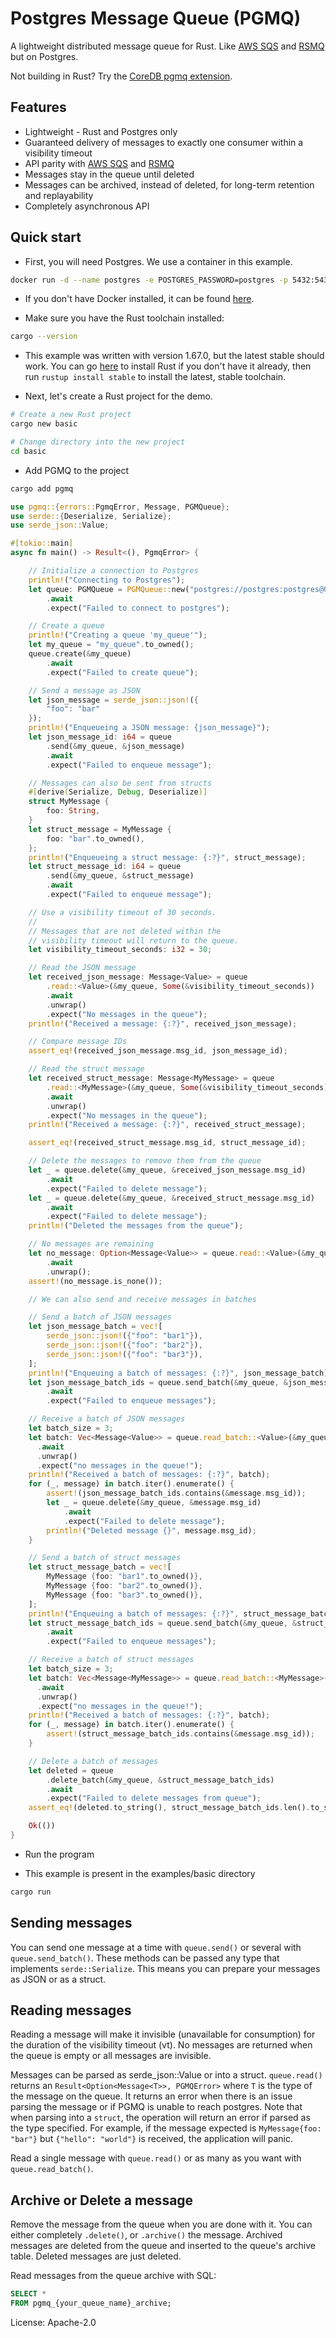 # Postgres Message Queue (PGMQ)

A lightweight distributed message queue for Rust. Like [AWS SQS](https://aws.amazon.com/sqs/) and [RSMQ](https://github.com/smrchy/rsmq) but on Postgres.

Not building in Rust? Try the [CoreDB pgmq extension](https://github.com/CoreDB-io/coredb/tree/main/extensions/pgx_pgmq).

## Features

- Lightweight - Rust and Postgres only
- Guaranteed delivery of messages to exactly one consumer within a visibility timeout
- API parity with [AWS SQS](https://aws.amazon.com/sqs/) and [RSMQ](https://github.com/smrchy/rsmq)
- Messages stay in the queue until deleted
- Messages can be archived, instead of deleted, for long-term retention and replayability
- Completely asynchronous API

## Quick start

- First, you will need Postgres. We use a container in this example.

```bash
docker run -d --name postgres -e POSTGRES_PASSWORD=postgres -p 5432:5432 postgres
```

- If you don't have Docker installed, it can be found [here](https://docs.docker.com/get-docker/).

- Make sure you have the Rust toolchain installed:

```bash
cargo --version
```

- This example was written with version 1.67.0, but the latest stable should work. You can go [here](https://www.rust-lang.org/tools/install) to install Rust if you don't have it already, then run `rustup install stable` to install the latest, stable toolchain.

- Next, let's create a Rust project for the demo.

```bash
# Create a new Rust project
cargo new basic

# Change directory into the new project
cd basic
```

- Add PGMQ to the project

```bash
cargo add pgmq
```

```rust
use pgmq::{errors::PgmqError, Message, PGMQueue};
use serde::{Deserialize, Serialize};
use serde_json::Value;

#[tokio::main]
async fn main() -> Result<(), PgmqError> {

    // Initialize a connection to Postgres
    println!("Connecting to Postgres");
    let queue: PGMQueue = PGMQueue::new("postgres://postgres:postgres@0.0.0.0:5432".to_owned())
        .await
        .expect("Failed to connect to postgres");

    // Create a queue
    println!("Creating a queue 'my_queue'");
    let my_queue = "my_queue".to_owned();
    queue.create(&my_queue)
        .await
        .expect("Failed to create queue");

    // Send a message as JSON
    let json_message = serde_json::json!({
        "foo": "bar"
    });
    println!("Enqueueing a JSON message: {json_message}");
    let json_message_id: i64 = queue
        .send(&my_queue, &json_message)
        .await
        .expect("Failed to enqueue message");

    // Messages can also be sent from structs
    #[derive(Serialize, Debug, Deserialize)]
    struct MyMessage {
        foo: String,
    }
    let struct_message = MyMessage {
        foo: "bar".to_owned(),
    };
    println!("Enqueueing a struct message: {:?}", struct_message);
    let struct_message_id: i64 = queue
        .send(&my_queue, &struct_message)
        .await
        .expect("Failed to enqueue message");

    // Use a visibility timeout of 30 seconds.
    //
    // Messages that are not deleted within the
    // visibility timeout will return to the queue.
    let visibility_timeout_seconds: i32 = 30;

    // Read the JSON message
    let received_json_message: Message<Value> = queue
        .read::<Value>(&my_queue, Some(&visibility_timeout_seconds))
        .await
        .unwrap()
        .expect("No messages in the queue");
    println!("Received a message: {:?}", received_json_message);

    // Compare message IDs
    assert_eq!(received_json_message.msg_id, json_message_id);

    // Read the struct message
    let received_struct_message: Message<MyMessage> = queue
        .read::<MyMessage>(&my_queue, Some(&visibility_timeout_seconds))
        .await
        .unwrap()
        .expect("No messages in the queue");
    println!("Received a message: {:?}", received_struct_message);

    assert_eq!(received_struct_message.msg_id, struct_message_id);

    // Delete the messages to remove them from the queue
    let _ = queue.delete(&my_queue, &received_json_message.msg_id)
        .await
        .expect("Failed to delete message");
    let _ = queue.delete(&my_queue, &received_struct_message.msg_id)
        .await
        .expect("Failed to delete message");
    println!("Deleted the messages from the queue");

    // No messages are remaining
    let no_message: Option<Message<Value>> = queue.read::<Value>(&my_queue, Some(&visibility_timeout_seconds))
        .await
        .unwrap();
    assert!(no_message.is_none());

    // We can also send and receive messages in batches

    // Send a batch of JSON messages
    let json_message_batch = vec![
        serde_json::json!({"foo": "bar1"}),
        serde_json::json!({"foo": "bar2"}),
        serde_json::json!({"foo": "bar3"}),
    ];
    println!("Enqueuing a batch of messages: {:?}", json_message_batch);
    let json_message_batch_ids = queue.send_batch(&my_queue, &json_message_batch)
        .await
        .expect("Failed to enqueue messages");

    // Receive a batch of JSON messages
    let batch_size = 3;
    let batch: Vec<Message<Value>> = queue.read_batch::<Value>(&my_queue, Some(&visibility_timeout_seconds), &batch_size)
      .await
      .unwrap()
      .expect("no messages in the queue!");
    println!("Received a batch of messages: {:?}", batch);
    for (_, message) in batch.iter().enumerate() {
        assert!(json_message_batch_ids.contains(&message.msg_id));
        let _ = queue.delete(&my_queue, &message.msg_id)
            .await
            .expect("Failed to delete message");
        println!("Deleted message {}", message.msg_id);
    }

    // Send a batch of struct messages
    let struct_message_batch = vec![
        MyMessage {foo: "bar1".to_owned()},
        MyMessage {foo: "bar2".to_owned()},
        MyMessage {foo: "bar3".to_owned()},
    ];
    println!("Enqueuing a batch of messages: {:?}", struct_message_batch);
    let struct_message_batch_ids = queue.send_batch(&my_queue, &struct_message_batch)
        .await
        .expect("Failed to enqueue messages");

    // Receive a batch of struct messages
    let batch_size = 3;
    let batch: Vec<Message<MyMessage>> = queue.read_batch::<MyMessage>(&my_queue, Some(&visibility_timeout_seconds), &batch_size)
      .await
      .unwrap()
      .expect("no messages in the queue!");
    println!("Received a batch of messages: {:?}", batch);
    for (_, message) in batch.iter().enumerate() {
        assert!(struct_message_batch_ids.contains(&message.msg_id));
    }

    // Delete a batch of messages
    let deleted = queue
        .delete_batch(&my_queue, &struct_message_batch_ids)
        .await
        .expect("Failed to delete messages from queue");
    assert_eq!(deleted.to_string(), struct_message_batch_ids.len().to_string());

    Ok(())
}
```

- Run the program

- This example is present in the examples/basic directory

```bash
cargo run
```

## Sending messages

You can send one message at a time with `queue.send()` or several with `queue.send_batch()`.
These methods can be passed any type that implements `serde::Serialize`. This means you can prepare your messages as JSON or as a struct.

## Reading messages

Reading a message will make it invisible (unavailable for consumption) for the duration of the visibility timeout (vt).
No messages are returned when the queue is empty or all messages are invisible.

Messages can be parsed as serde_json::Value or into a struct. `queue.read()` returns an `Result<Option<Message<T>>, PGMQError>`
where `T` is the type of the message on the queue. It returns an error when there is an issue parsing the message or if PGMQ is unable to reach postgres.
Note that when parsing into a `struct`, the operation will return an error if
parsed as the type specified. For example, if the message expected is
`MyMessage{foo: "bar"}` but `{"hello": "world"}` is received, the application will panic.

Read a single message with `queue.read()` or as many as you want with `queue.read_batch()`.

## Archive or Delete a message

Remove the message from the queue when you are done with it. You can either completely `.delete()`, or `.archive()` the message. Archived messages are deleted from the queue and inserted to the queue's archive table. Deleted messages are just deleted.

Read messages from the queue archive with SQL:

```sql
SELECT *
FROM pgmq_{your_queue_name}_archive;
```

License: Apache-2.0

